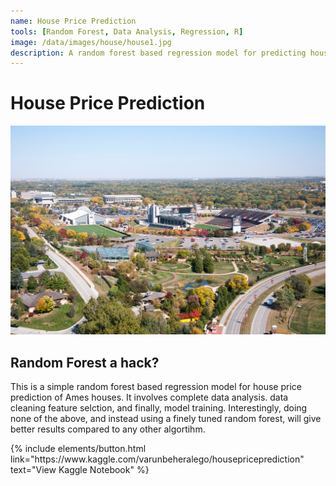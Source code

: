 ```yaml
---
name: House Price Prediction
tools: [Random Forest, Data Analysis, Regression, R]
image: /data/images/house/house1.jpg
description: A random forest based regression model for predicting house prices.
---
```


# House Price Prediction

![preview](/data/images/house/house2.jpg)

## Random Forest a hack?
This is a simple random forest based regression model for house price prediction of Ames houses. It involves complete data analysis. data cleaning feature selction, and finally, model training. Interestingly, doing none of the above, and instead using a finely tuned random forest, will give better results compared to any other algortihm.

<p class="text-center">
{% include elements/button.html link="https://www.kaggle.com/varunbeheralego/housepriceprediction" text="View Kaggle Notebook" %}
</p>
